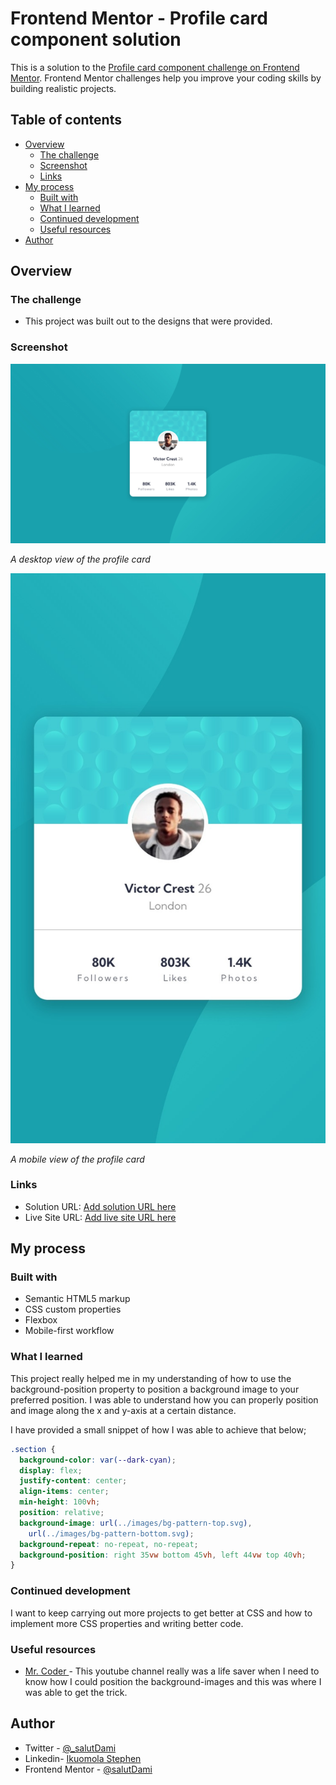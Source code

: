# Frontend Mentor - Profile card component solution

This is a solution to the [Profile card component challenge on Frontend Mentor](https://www.frontendmentor.io/challenges/profile-card-component-cfArpWshJ). Frontend Mentor challenges help you improve your coding skills by building realistic projects.

## Table of contents

- [Overview](#overview)
  - [The challenge](#the-challenge)
  - [Screenshot](#screenshot)
  - [Links](#links)
- [My process](#my-process)
  - [Built with](#built-with)
  - [What I learned](#what-i-learned)
  - [Continued development](#continued-development)
  - [Useful resources](#useful-resources)
- [Author](#author)

## Overview

### The challenge

- This project was built out to the designs that were provided.

### Screenshot

![Desktop View](./screenshots/Desktop.jpeg)

_A desktop view of the profile card_

![Mobile View](./screenshots/Mobile.jpeg)

_A mobile view of the profile card_

### Links

- Solution URL: [Add solution URL here](https://github.com/stephenikuomola/Profile-card)
- Live Site URL: [Add live site URL here](https://stephenikuomola.github.io/Profile-card/)

## My process

### Built with

- Semantic HTML5 markup
- CSS custom properties
- Flexbox
- Mobile-first workflow

### What I learned

This project really helped me in my understanding of how to use the background-position property to position a background image to your preferred position. I was able to understand how you can properly position and image along the x and y-axis at a certain distance.

I have provided a small snippet of how I was able to achieve that below;

```css
.section {
  background-color: var(--dark-cyan);
  display: flex;
  justify-content: center;
  align-items: center;
  min-height: 100vh;
  position: relative;
  background-image: url(../images/bg-pattern-top.svg),
    url(../images/bg-pattern-bottom.svg);
  background-repeat: no-repeat, no-repeat;
  background-position: right 35vw bottom 45vh, left 44vw top 40vh;
}
```

### Continued development

I want to keep carrying out more projects to get better at CSS and how to implement more CSS properties and writing better code.

### Useful resources

- [Mr. Coder ](https://www.youtube.com/watch?v=NZpG9EBKYWc) - This youtube channel really was a life saver when I need to know how I could position the background-images and this was where I was able to get the trick.

## Author

- Twitter - [@\_salutDami](https://www.twitter.com/stephenikuomola)
- Linkedin- [Ikuomola Stephen](https://www.linkedin.com/in/ikuomola-stephen/)
- Frontend Mentor - [@salutDami](https://www.frontendmentor.io/profile/stephenikuomola)
